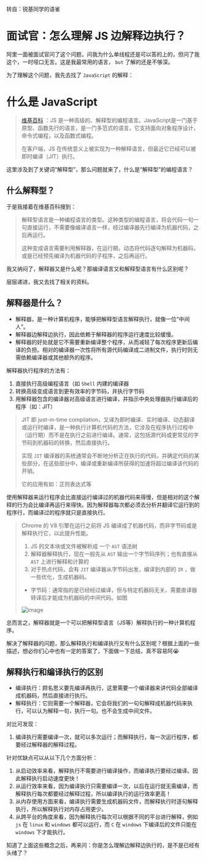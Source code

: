 转自：锐基同学的语雀

# 面试官：怎么理解 JS 边解释边执行？

阿里一面被面试官问了这个问题，问我为什么单线程还是可以答的上的，但问了我这个，一时哑口无言。这是我最常用的语言， `but` 了解的还是不够深。

为了理解这个问题，我先去找了 `JavaScript` 的解释：

# 什么是 JavaScript

> [维基百科](https://zh.wikipedia.org/wiki/JavaScript) ：JS 是一种高级的、解释型的编程语言。JavaScript是一门基于原型、函数先行的语言，是一门多范式的语言，它支持面向对象程序设计，命令式编程，以及函数式编程。
>
> 在客户端，JS 在传统意义上被实现为一种解释语言，但最近它已经可以被即时编译（JIT）执行。

这里涉及到了关键词“解释型”，那么问题就来了，什么是“解释型”的编程语言？

## 什么解释型？

于是我接着在维基百科搜到：

> 解释型语言是一种编程语言的类型。这种类型的编程语言，将会代码一句一句直接运行，不需要像编译语言一样，经过编译器先行编译为机器代码，之后再运行。
>
> 这种变成语言需要利用解释器，在运行期，动态将代码逐句解释为机器码，或是已经预先编译为机器代码的子程序，之后再运行。

我又纳闷了，解释器又是什么呢？那编译语言又和解释型语言有什么区别呢？

层层递进，我又去找了相关的资料。

## 解释器是什么？

- 解释器，是一种计算机程序，能够把解释型语言解释执行，就像一位“中间人”。
- 解释器边解释边执行，因此依赖于解释器的程序运行速度比较缓慢。
- 解释器的好处就是它不需要重新编译整个程序，从而减轻了每次程序更新后编译的负担。相对的编译器一次性将所有源代码编译成二进制文件，执行时则无需依赖编译器或其他额外的程序。



解释器执行程序的方法有：

1. 直接执行高级编程语言（如 `Shell` 内建的编译器
2. 转换高级变成语言到更有效率的字节码，并执行字节码
3. 用解释器包含的编译器对高级语言进行编译，并指示中央处理器执行编译后的程序（如：JIT）

> JIT 即 just-in-time compilation，又译为即时编译、实时编译、动态翻译或运行时编译，是一种执行计算机代码的方法，它涉及在程序执行过程中（运行期）而不是在执行之前进行编译。通常，这包括源代码或更常见的字节码到机器码的转换，然后直接执行。
>
> 实现 `JIT` 编译器的系统通常会不断地分析正在执行的代码，并确定代码的某些部分，在这些部分中，编译或重新编译所获得的加速将超过编译该代码的开销。
>
> 它的应用有如：正则表达式等



使用解释器来运行程序会比直接运行编译过的机器代码来得慢，但是相对的这个解释的行为会比编译再运行来得快。因为解释器每次都必须去分析并翻译它运行到的程序行，而编译过的程序就只是直接执行。



> Chrome 的 V8 引擎在运行之前将 JS 编译成了机器代码，而非字节码或是解释执行它，以此提升性能。
>
> 1. JS 的文本块或文件被解析成 一个 `AST` 语法树
> 2. 解释器解释执行，现在一般先从 `AST` 输出一个字节码序列；也有直接从 `AST` 上进行解释和计算的
> 3. 对于热点代码，会有 `JIT` 编译器从字节码出发，编译到内部的 `IR` ，做一些优化，生成机器码。
>
> 
>
> - 字节码：通常指的是已经经过编译，但与特定机器码无关，需要直译器转译后才能成为机器码的中间代码。如图
>
> ![image](https://cdn.nlark.com/yuque/0/2021/png/587100/1615709908939-61d93570-26d6-4067-9c85-384919c5d646.png)

总而言之，解释器就是一个可以把解释型语言（JS等）解释执行的一种计算机程序。

解决了解释器的问题，那么解释执行和编译执行又有什么区别呢？根据上面的一些描述，想必你们心中也有一定的答案了，下面做一下总结，真不容易阿😭

## 解释执行和编译执行的区别

- 编译执行：顾名思义要先编译再执行，这里需要一个编译器来讲代码全部编译成机器码，然后直接进行执行。
- 解释执行：它则需要一个解释器，它会将我们的一句句解释成机器代码来执行，可以认为解释一句，执行一句。也不会生成中间文件。



对比可发现：

1. 编译执行需要编译一次，就可以多次运行；而解释执行，每一次运行程序，都要经过解释器的解释过程。



针对优缺点可以从以下几个方面分析：

1. 从启动效率来看，解释执行不需要进行编译操作，而编译执行要经过编译。因此解释执行启动速度更快！
2. 从运行效率来看，因为编译执行只需要编译一次，以后在运行就无需编译，而解释执行每次都要经过解释过程，所以编译执行的运行效率更高！
3. 从内存使用方面来看，编译执行需要生成机器码文件，而解释执行时逐句解释执行，所以解释执行对内存占用更少。
4. 从跨平台的角度来看，因为解释执行每次可以根据不同的平台进行解释，例如 `js` 在 `linux` 和 `windows` 都可以运行，而 `C` 在 `windows` 下编译后的文件只能在 `windows` 下才能执行。



知道了上面这些概念之后，再来问：你是怎么理解边解释边执行的，是不是已经有头绪了？